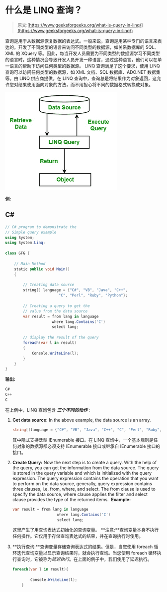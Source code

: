 # 什么是 LINQ 查询？

> 原文:[https://www.geeksforgeeks.org/what-is-query-in-linq/](https://www.geeksforgeeks.org/what-is-query-in-linq/)

查询是用于从数据源恢复数据的表达式。一般来说，查询是用某种专门的语言来表达的。开发了不同类型的语言来访问不同类型的数据源，如关系数据库的 SQL、XML 的 XQuery 等。因此，每当开发人员需要为不同类型的数据源学习不同类型的语言时，这种情况会导致开发人员开发一种语言，通过这种语言，他们可以在单一语言的帮助下访问任何类型的数据源。
LINQ 查询满足了这个要求，使用 LINQ 查询可以访问任何类型的数据源，如 XML 文档、SQL 数据库、ADO.NET 数据集等。由 LINQ 供应商提供。在 LINQ 查询中，查询总是将结果作为对象返回，这允许您对结果使用面向对象的方法，而不用担心将不同的数据格式转换成对象。

![](img/4eb13338cd356607cc7607f4f43dc3dd.png)

**例:**

## C#

```cs
// C# program to demonstrate the 
// Simple query example
using System;
using System.Linq;

class GFG {

    // Main Method
    static public void Main()
    {

        // Creating data source
        string[] language = {"C#", "VB", "Java", "C++", 
                        "C", "Perl", "Ruby", "Python"};

        // Creating a query to get the 
        // value from the data source
        var result = from lang in language
                     where lang.Contains('C')
                     select lang;

        // display the result of the query
        foreach(var l in result)
        {
            Console.WriteLine(l);
        }
    }
}
```

**输出:**

```cs
C#
C++
C
```

在上例中，LINQ 查询包含 ***三个不同的动作*** :

1.  **Get data source:** In the above example, the data source is an array.

    ```cs
    string[]language = {"C#", "VB", "Java", "C++", "C", "Perl", "Ruby", "Python"};
    ```

    其中隐式支持泛型 IEnumerable <t>接口。在 LINQ 查询中，一个基本规则是任何对象的数据源都必须支持 IEnumerable <t>接口或继承自 IEnumerable <t>接口的接口。</t></t></t>

2.  **Create Query:** Now the next step is to create a query. With the help of the query, you can get the information from the data source. The query is stored in the query variable and which is initialized with the query expression. The query expression contains the operation that you want to perform on the data source, generally, query expression contains three clauses, i.e, from, where, and select. The from clause is used to specify the data source, where clause applies the filter and select clause provides the type of the returned items. 
    **Example:**

    ```cs
    var result = from lang in language
                        where lang.Contains('C')
                        select lang;
    ```

    这里产生了用查询表达式初始化的查询变量。
    **注意:**查询变量本身不执行任何操作。它仅用于存储查询表达式的结果，并在查询执行时使用。

3.  **执行查询:**查询变量存储查询表达式的结果。但是，当您使用 foreach 循环迭代查询变量以显示查询结果时，就会执行查询。当您使用 foreach 循环执行查询时，它被称为*延迟执行*。在上面的例子中，我们使用了延迟执行。

    ```cs
    foreach(var l in result){

            Console.WriteLine(l);
        }
    ```